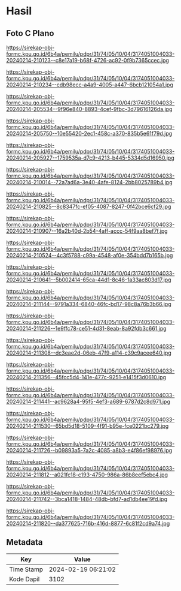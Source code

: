 # Hasil

## Foto C Plano

https://sirekap-obj-formc.kpu.go.id/6b4a/pemilu/pdpr/31/74/05/10/04/3174051004033-20240214-210123--c8e17a19-b68f-4726-ac92-0f9b7365ccec.jpg

https://sirekap-obj-formc.kpu.go.id/6b4a/pemilu/pdpr/31/74/05/10/04/3174051004033-20240214-210234--cdb98ecc-a4a9-4005-a447-6bcb121054a1.jpg

https://sirekap-obj-formc.kpu.go.id/6b4a/pemilu/pdpr/31/74/05/10/04/3174051004033-20240214-205534--9f96e840-8893-4cef-9fbc-3d79616126da.jpg

https://sirekap-obj-formc.kpu.go.id/6b4a/pemilu/pdpr/31/74/05/10/04/3174051004033-20240214-205750--10e55420-2ec1-458c-a370-835b5e61f79d.jpg

https://sirekap-obj-formc.kpu.go.id/6b4a/pemilu/pdpr/31/74/05/10/04/3174051004033-20240214-205927--1759535a-d7c9-4213-b445-5334d5d16950.jpg

https://sirekap-obj-formc.kpu.go.id/6b4a/pemilu/pdpr/31/74/05/10/04/3174051004033-20240214-210014--72a7ad6a-3e40-4afe-8124-2bb8025789b4.jpg

https://sirekap-obj-formc.kpu.go.id/6b4a/pemilu/pdpr/31/74/05/10/04/3174051004033-20240214-210825--8c8347fc-ef05-4087-8247-0f42bce6cf29.jpg

https://sirekap-obj-formc.kpu.go.id/6b4a/pemilu/pdpr/31/74/05/10/04/3174051004033-20240214-210907--16a2b40d-2b54-4aff-accc-54f9aa8bef7f.jpg

https://sirekap-obj-formc.kpu.go.id/6b4a/pemilu/pdpr/31/74/05/10/04/3174051004033-20240214-210524--4c3f5788-c99a-4548-af0e-354bdd7b165b.jpg

https://sirekap-obj-formc.kpu.go.id/6b4a/pemilu/pdpr/31/74/05/10/04/3174051004033-20240214-210641--5b002414-65ca-44d1-8c46-1a33ac803d17.jpg

https://sirekap-obj-formc.kpu.go.id/6b4a/pemilu/pdpr/31/74/05/10/04/3174051004033-20240214-211144--9791a334-6840-46fc-bd17-98c8a76b3b66.jpg

https://sirekap-obj-formc.kpu.go.id/6b4a/pemilu/pdpr/31/74/05/10/04/3174051004033-20240214-211226--1e9ffc78-ce51-4d31-8eab-8a92fdb3c661.jpg

https://sirekap-obj-formc.kpu.go.id/6b4a/pemilu/pdpr/31/74/05/10/04/3174051004033-20240214-211308--dc3eae2d-06eb-47f9-a114-c39c9acee640.jpg

https://sirekap-obj-formc.kpu.go.id/6b4a/pemilu/pdpr/31/74/05/10/04/3174051004033-20240214-211356--45fcc5d4-141e-477c-9251-e1415f3d0610.jpg

https://sirekap-obj-formc.kpu.go.id/6b4a/pemilu/pdpr/31/74/05/10/04/3174051004033-20240214-211441--ac9628a4-95f5-4ef3-a689-6787d2c8d971.jpg

https://sirekap-obj-formc.kpu.go.id/6b4a/pemilu/pdpr/31/74/05/10/04/3174051004033-20240214-211530--65bd5d18-5109-4f91-b95e-fce0221bc279.jpg

https://sirekap-obj-formc.kpu.go.id/6b4a/pemilu/pdpr/31/74/05/10/04/3174051004033-20240214-211726--b09893a5-7a2c-4085-a8b3-e4f86ef98976.jpg

https://sirekap-obj-formc.kpu.go.id/6b4a/pemilu/pdpr/31/74/05/10/04/3174051004033-20240214-211812--a021fc18-c193-4750-986a-86b8eef5ebc4.jpg

https://sirekap-obj-formc.kpu.go.id/6b4a/pemilu/pdpr/31/74/05/10/04/3174051004033-20240214-211742--3bca1418-1484-48db-bfd7-ad1db4ee19fd.jpg

https://sirekap-obj-formc.kpu.go.id/6b4a/pemilu/pdpr/31/74/05/10/04/3174051004033-20240214-211820--da377625-716b-416d-8877-6c81f2cd9a74.jpg


## Metadata

| Key        | Value               |
| ---------- | ------------------- |
| Time Stamp | 2024-02-19 06:21:02 |
| Kode Dapil | 3102                |



